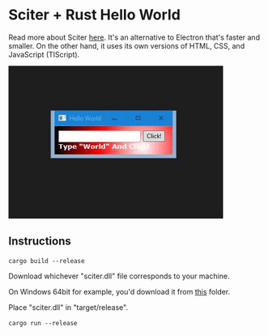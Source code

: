 # Sciter + Rust Hello World

Read more about Sciter [here](https://sciter.com).  It's an alternative to Electron that's faster and smaller.  On the other hand, it uses its own versions of HTML, CSS, and JavaScript (TIScript).

![Screenshot](screencapture.gif)

## Instructions

```
cargo build --release
```

Download whichever "sciter.dll" file corresponds to your machine.  

On Windows 64bit for example, you'd download it from [this](https://github.com/c-smile/sciter-sdk/tree/master/bin.win/x64) folder.

Place "sciter.dll" in "target/release".

```
cargo run --release
```

